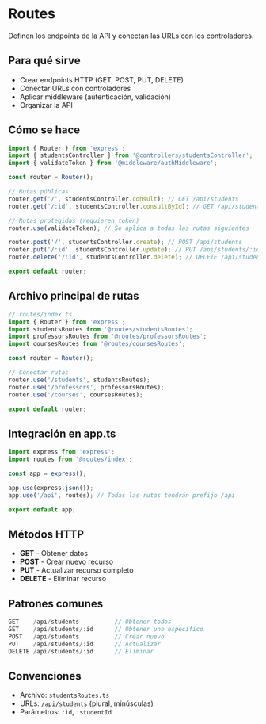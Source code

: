 # Routes

Definen los endpoints de la API y conectan las URLs con los controladores.

## Para qué sirve

- Crear endpoints HTTP (GET, POST, PUT, DELETE)
- Conectar URLs con controladores
- Aplicar middleware (autenticación, validación)
- Organizar la API

## Cómo se hace

```typescript
import { Router } from 'express';
import { studentsController } from '@controllers/studentsController';
import { validateToken } from '@middleware/authMiddleware';

const router = Router();

// Rutas públicas
router.get('/', studentsController.consult); // GET /api/students
router.get('/:id', studentsController.consultById); // GET /api/students/:id

// Rutas protegidas (requieren token)
router.use(validateToken); // Se aplica a todas las rutas siguientes

router.post('/', studentsController.create); // POST /api/students
router.put('/:id', studentsController.update); // PUT /api/students/:id
router.delete('/:id', studentsController.delete); // DELETE /api/students/:id

export default router;
```

## Archivo principal de rutas

```typescript
// routes/index.ts
import { Router } from 'express';
import studentsRoutes from '@routes/studentsRoutes';
import professorsRoutes from '@routes/professorsRoutes';
import coursesRoutes from '@routes/coursesRoutes';

const router = Router();

// Conectar rutas
router.use('/students', studentsRoutes);
router.use('/professors', professorsRoutes);
router.use('/courses', coursesRoutes);

export default router;
```

## Integración en app.ts

```typescript
import express from 'express';
import routes from '@routes/index';

const app = express();

app.use(express.json());
app.use('/api', routes); // Todas las rutas tendrán prefijo /api

export default app;
```

## Métodos HTTP

- **GET** - Obtener datos
- **POST** - Crear nuevo recurso
- **PUT** - Actualizar recurso completo
- **DELETE** - Eliminar recurso

## Patrones comunes

```typescript
GET    /api/students          // Obtener todos
GET    /api/students/:id      // Obtener uno específico
POST   /api/students          // Crear nuevo
PUT    /api/students/:id      // Actualizar
DELETE /api/students/:id      // Eliminar
```

## Convenciones

- Archivo: `studentsRoutes.ts`
- URLs: `/api/students` (plural, minúsculas)
- Parámetros: `:id`, `:studentId`
